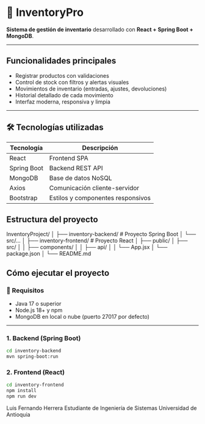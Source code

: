 # 🧾 InventoryPro

**Sistema de gestión de inventario** desarrollado con **React + Spring Boot + MongoDB**.

---

## Funcionalidades principales

- Registrar productos con validaciones
- Control de stock con filtros y alertas visuales
- Movimientos de inventario (entradas, ajustes, devoluciones)
- Historial detallado de cada movimiento
- Interfaz moderna, responsiva y limpia

---

## 🛠️ Tecnologías utilizadas

| Tecnología       | Descripción                          |
|------------------|--------------------------------------|
| React            | Frontend SPA                         |
| Spring Boot      | Backend REST API                     |
| MongoDB          | Base de datos NoSQL                  |
| Axios            | Comunicación cliente-servidor        |
| Bootstrap        | Estilos y componentes responsivos    |

## Estructura del proyecto


InventoryProject/
│
├── inventory-backend/ # Proyecto Spring Boot
│ └── src/...
│
├── inventory-frontend/ # Proyecto React
│ ├── public/
│ ├── src/
│ │ ├── components/
│ │ ├── api/
│ │ └── App.jsx
│ └── package.json
│
└── README.md



## Cómo ejecutar el proyecto

### 🔧 Requisitos

- Java 17 o superior
- Node.js 18+ y npm
- MongoDB en local o nube (puerto 27017 por defecto)

---

### 1. Backend (Spring Boot)

```bash
cd inventory-backend
mvn spring-boot:run
```

### 2. Frontend (React)
```bash
cd inventory-frontend
npm install
npm run dev
```

Luis Fernando Herrera
Estudiante de Ingeniería de Sistemas
Universidad de Antioquia
